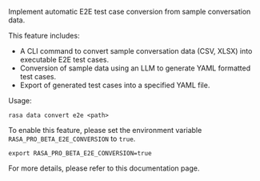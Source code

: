 Implement automatic E2E test case conversion from sample conversation data.

This feature includes:
- A CLI command to convert sample conversation data (CSV, XLSX) into executable E2E test cases.
- Conversion of sample data using an LLM to generate YAML formatted test cases.
- Export of generated test cases into a specified YAML file.

Usage:
```
rasa data convert e2e <path>
```


To enable this feature, please set the environment variable `RASA_PRO_BETA_E2E_CONVERSION` to `true`.
```
export RASA_PRO_BETA_E2E_CONVERSION=true
```

For more details, please refer to this documentation page.
